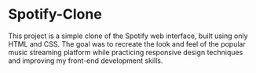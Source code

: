# Spotify-Clone
This project is a simple clone of the Spotify web interface, built using only HTML and CSS. The goal was to recreate the look and feel of the popular music streaming platform while practicing responsive design techniques and improving my front-end development skills.
